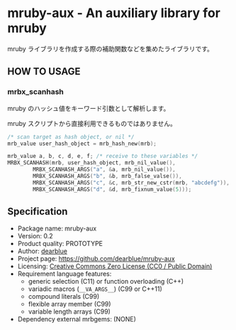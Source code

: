# mruby-aux - An auxiliary library for mruby

mruby ライブラリを作成する際の補助関数などを集めたライブラリです。


## HOW TO USAGE

### mrbx_scanhash

mruby のハッシュ値をキーワード引数として解析します。

mruby スクリプトから直接利用できるものではありません。

```c
/* scan target as hash object, or nil */
mrb_value user_hash_object = mrb_hash_new(mrb);

mrb_value a, b, c, d, e, f; /* receive to these variables */
MRBX_SCANHASH(mrb, user_hash_object, mrb_nil_value(),
        MRBX_SCANHASH_ARGS("a", &a, mrb_nil_value()),
        MRBX_SCANHASH_ARGS("b", &b, mrb_false_valse()),
        MRBX_SCANHASH_ARGS("c", &c, mrb_str_new_cstr(mrb, "abcdefg")),
        MRBX_SCANHASH_ARGS("d", &d, mrb_fixnum_value(5)));
```


## Specification

  * Package name: mruby-aux
  * Version: 0.2
  * Product quality: PROTOTYPE
  * Author: [dearblue](https://github.com/dearblue)
  * Project page: <https://github.com/dearblue/mruby-aux>
  * Licensing: [Creative Commons Zero License (CC0 / Public Domain)](LICENSE)
  * Requirement language features:
      * generic selection (C11) or function overloading (C++)
      * variadic macros (`__VA_ARGS__`) (C99 or C++11)
      * compound literals (C99)
      * flexible array member (C99)
      * variable length arrays (C99)
  * Dependency external mrbgems: (NONE)
